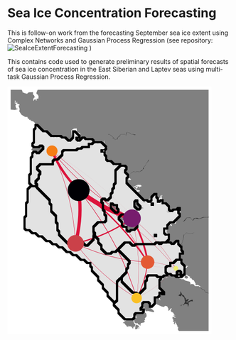 # Sea Ice Concentration Forecasting
This is follow-on work from the forecasting September sea ice extent using Complex Networks and Gaussian Process Regression (see repository: ![SeaIceExtentForecasting](https://github.com/William-gregory/SeaIceExtentForecasting) )

This contains code used to generate preliminary results of spatial forecasts of sea ice concentration in the East Siberian and Laptev seas using multi-task Gaussian Process Regression.

![alt text](https://github.com/William-gregory/SeaIceConcentrationForecasting/blob/main/images/network_inputs.png)
